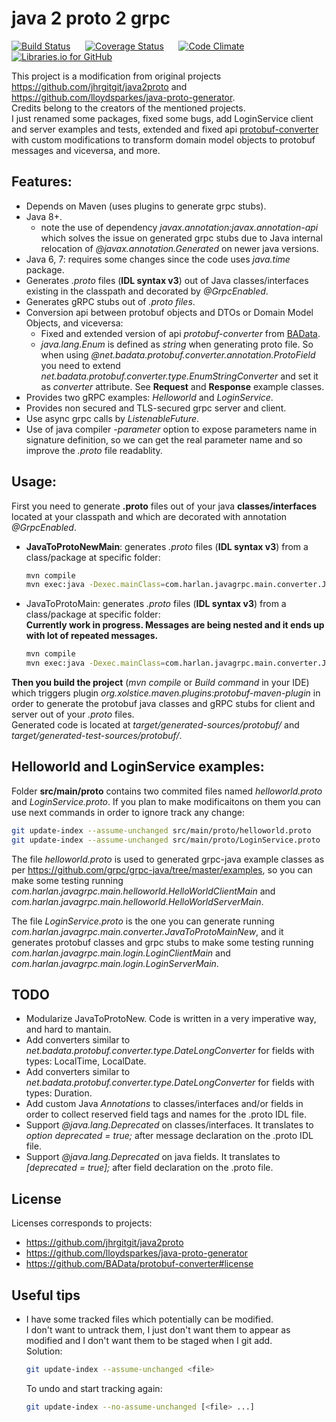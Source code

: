 # java 2 proto 2 grpc

[![Build Status](https://travis-ci.org/fabri1983/java2proto2grpc.svg?branch=master)](https://travis-ci.org/fabri1983/java2proto2grpc?branch=master)
&nbsp;&nbsp;&nbsp;&nbsp;
[![Coverage Status](https://coveralls.io/repos/github/fabri1983/java2proto2grpc/badge.svg)](https://coveralls.io/github/fabri1983/java2proto2grpc?branch=master)
&nbsp;&nbsp;&nbsp;&nbsp;
[![Code Climate](https://codeclimate.com/github/fabri1983/java2proto2grpc/badges/gpa.svg)](https://codeclimate.com/github/fabri1983/java2proto2grpc)
&nbsp;&nbsp;&nbsp;&nbsp;
[![Libraries.io for GitHub](https://badgen.net/badge/libraries.io/fabri1983/blue)](https://libraries.io/github/fabri1983/java2proto2grpc)


This project is a modification from original projects https://github.com/jhrgitgit/java2proto and https://github.com/lloydsparkes/java-proto-generator.  
Credits belong to the creators of the mentioned projects.  
I just renamed some packages, fixed some bugs, add LoginService client and server examples and tests, extended and fixed api 
[protobuf-converter](https://github.com/BAData/protobuf-converter "protobuf-converter") with custom modifications to transform domain 
model objects to protobuf messages and viceversa, and more.


Features:
---
- Depends on Maven (uses plugins to generate grpc stubs).
- Java 8+. 
	- note the use of dependency *javax.annotation:javax.annotation-api* which solves the issue on generated grpc stubs due to Java internal relocation of *@javax.annotation.Generated* on newer java versions.
- Java 6, 7: requires some changes since the code uses *java.time* package.
- Generates *.proto* files (**IDL syntax v3**) out of Java classes/interfaces existing in the classpath and decorated by *@GrpcEnabled*.
- Generates gRPC stubs out of *.proto files*.
- Conversion api between protobuf objects and DTOs or Domain Model Objects, and viceversa:
	- Fixed and extended version of api *protobuf-converter* from [BAData](https://github.com/BAData/protobuf-converter "protobuf-converter").
	- *java.lang.Enum* is defined as *string* when generating proto file. 
	So when using *@net.badata.protobuf.converter.annotation.ProtoField* you need to extend *net.badata.protobuf.converter.type.EnumStringConverter* 
	and set it as *converter* attribute. See **Request** and **Response** example classes.
- Provides two gRPC examples: *Helloworld* and *LoginService*.
- Provides non secured and TLS-secured grpc server and client.
- Use async grpc calls by *ListenableFuture*.
- Use of java compiler *-parameter* option to expose parameters name in signature definition, so we can get the real parameter name and so improve the *.proto* file readablity.


Usage:
---
First you need to generate **.proto** files out of your java **classes/interfaces** located at your classpath 
and which are decorated with annotation *@GrpcEnabled*.
- **JavaToProtoNewMain**: generates *.proto* files (**IDL syntax v3**) from a class/package at specific folder:  
	```sh
	mvn compile
	mvn exec:java -Dexec.mainClass=com.harlan.javagrpc.main.converter.JavaToProtoNewMain -Dexec.args="com.harlan.javagrpc.service.contract src/main/proto"
	```
- JavaToProtoMain: generates *.proto* files (**IDL syntax v3**) from a class/package at specific folder:  
	**Currently work in progress. Messages are being nested and it ends up with lot of repeated messages.**
	```sh
	mvn compile
	mvn exec:java -Dexec.mainClass=com.harlan.javagrpc.main.converter.JavaToProtoMain -Dexec.args="com.harlan.javagrpc.service.contract src/main/proto"
	```

**Then you build the project** (*mvn compile* or *Build command* in your IDE) which triggers plugin *org.xolstice.maven.plugins:protobuf-maven-plugin* 
in order to generate the protobuf java classes and gRPC stubs for client and server out of your *.proto* files.    
Generated code is located at *target/generated-sources/protobuf/* and *target/generated-test-sources/protobuf/*.


Helloworld and LoginService examples:
---
Folder **src/main/proto** contains two commited files named *helloworld.proto* and *LoginService.proto*. If you plan to make modificaitons on them you 
can use next commands in order to ignore track any change:
```sh
git update-index --assume-unchanged src/main/proto/helloworld.proto
git update-index --assume-unchanged src/main/proto/LoginService.proto
```

The file *helloworld.proto* is used to generated grpc-java example classes as per https://github.com/grpc/grpc-java/tree/master/examples, 
so you can make some testing running *com.harlan.javagrpc.main.helloworld.HelloWorldClientMain* and *com.harlan.javagrpc.main.helloworld.HelloWorldServerMain*.

The file *LoginService.proto* is the one you can generate running *com.harlan.javagrpc.main.converter.JavaToProtoMainNew*, and it generates protobuf classes 
and grpc stubs to make some testing running *com.harlan.javagrpc.main.login.LoginClientMain* and *com.harlan.javagrpc.main.login.LoginServerMain*.


TODO
---
- Modularize JavaToProtoNew. Code is written in a very imperative way, and hard to mantain.
- Add converters similar to *net.badata.protobuf.converter.type.DateLongConverter* for fields with types: LocalTime, LocalDate.
- Add converters similar to *net.badata.protobuf.converter.type.DateLongConverter* for fields with types: Duration.
- Add custom Java *Annotations* to classes/interfaces and/or fields in order to collect reserved field tags and names for the .proto IDL file.
- Support *@java.lang.Deprecated* on classes/interfaces. It translates to *option deprecated = true;* after message declaration on the .proto IDL file.
- Support *@java.lang.Deprecated* on java fields. It translates to *[deprecated = true];* after field declaration on the .proto file.


License
---
Licenses corresponds to projects:
- https://github.com/jhrgitgit/java2proto
- https://github.com/lloydsparkes/java-proto-generator
- https://github.com/BAData/protobuf-converter#license


Useful tips
---
- I have some tracked files which potentially can be modified.  
I don't want to untrack them, I just don't want them to appear as modified and I don't want them to be staged when I git add.  
Solution:
	```sh
	git update-index --assume-unchanged <file>
	```
	To undo and start tracking again:
	```sh
	git update-index --no-assume-unchanged [<file> ...]
	```
